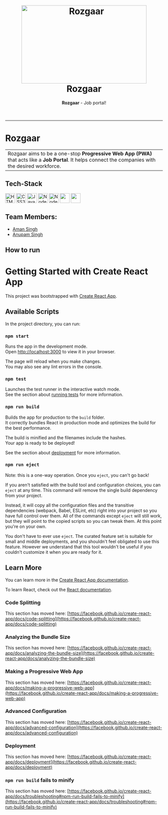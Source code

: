 <h1 align="center">
  <a href="https://github.com/aman-s-20/Rozgaar-Full">
    <img src="https://lh3.googleusercontent.com/njNb85g7YYDY2l2tOXtW2RI879x_VP10RZmM8Zt3lRY_b7h5XNpSk8YMrQS6NmbVfKSN13x2zW-rf1eJut6JLQAv__2HIgsBYAQzyAdDb2ERzlDJy5mlNl0VVr-35itoRjJ1BIIGJA=w2400" alt="Rozgaar" width="400" height="250">
  </a>
  <br>
  Rozgaar
</h1>

<div align="center">
   <strong>Rozgaar</strong> - Job portal! <br>
<br> <br>
</div>
<hr>

# Rozgaar

<table>
  <tr>
    <td>
      Rozgaar aims to be a one-stop <strong>Progressive Web App (PWA)</strong> that acts like a <strong>Job Portal</strong>. It helps connect the companies with the desired workforce.
  </td>
 </tr>
</table>


<!-- ## Resources 🔨

- [Rozgaar](https://Rozgaar.vercel.app/)

## Features :man_technologist:

#### Added
- The entire website is designed with accessibility at the forefront.
- We built a button that allows you to modify the size of the text. 
- Furthermore, we incorporated how to use contrast in the website, highlight links,an option to increase the cursor size, etc using the <strong>Userway</strong>     tool to make the website more accessible to differently abled persons based on their needs. 
- We made the website a progressive web app.
- Companies can register their job positions, and people with special needs can apply for those jobs.
- Companies can hire test candidates for accessibility testing of their products.
- Backend Connectivity using firebase.

#### Future Scope
- Expand our sphere of service for not only differently abled people, but also for acid attack victims, transgender people who unfortunately gets detached from the   main labor force because of the socio norms of our country.
- Voice Navigation, voice control and Google assistant
- Authentication using face ID login
- Add resume and disability certificate uploading for the user
- Payment Gateway Integration -->

## Tech-Stack
<a href="https://www.w3.org/TR/html5/" title="HTML5"><img src="https://github.com/get-icon/geticon/raw/master/icons/html-5.svg" alt="HTML5" width="31px" height="31px"></a>
<a href="https://www.w3.org/TR/CSS/" title="CSS3"><img src="https://github.com/get-icon/geticon/raw/master/icons/css-3.svg" alt="CSS3" width="31px" height="31px"></a>
<a href="https://developer.mozilla.org/en-US/docs/Web/JavaScript" title="JavaScript"><img src="https://github.com/get-icon/geticon/raw/master/icons/javascript.svg" alt="JavaScript" width="31px" height="31px"></a>
<a href="https://nodejs.org/en/" title="Node JS"><img src="https://w7.pngwing.com/pngs/780/57/png-transparent-node-js-javascript-database-mongodb-native-miscellaneous-text-trademark.png" alt="Node JS" width="31px" height="31px"></a>
<a href="https://nodemon.io/" title="Nodemon"><img src="https://iconape.com/wp-content/files/sk/82865/svg/nodemon.svg" alt="Nodemon" width="31px" height="31px"></a>
<a href="https://reactjs.org/" title="React"><img src="https://github.com/get-icon/geticon/raw/master/icons/react.svg" alt="" width="31px" height="31px"></a>
<a href="https://expressjs.com/" title="Express"><img src="https://github.com/get-icon/geticon/raw/master/icons/express.svg" alt="" width="31px" height="31px"></a>

## Team Members:
- [Aman Singh](https://github.com/aman-s-20)
- [Anupam Singh](https://github.com/anupam577)

<!-- ## Description 	:mag_right:
#### UI design:
- The UI is compatible according to the user's need.
- There are options to change the font-size, clickable link formatting, button contrast, text spacing etc as an accessibility button.

#### Backend Connecivity:
- Backend Connectivity using firebase is implemented.
- Jobs are displayed to the user according to their preferences. 
- Recruiters can add job details and it is stored in the backend. -->


## How to run

# Getting Started with Create React App

This project was bootstrapped with [Create React App](https://github.com/facebook/create-react-app).

## Available Scripts

In the project directory, you can run:

### `npm start`

Runs the app in the development mode.\
Open [http://localhost:3000](http://localhost:3000) to view it in your browser.

The page will reload when you make changes.\
You may also see any lint errors in the console.

### `npm test`

Launches the test runner in the interactive watch mode.\
See the section about [running tests](https://facebook.github.io/create-react-app/docs/running-tests) for more information.

### `npm run build`

Builds the app for production to the `build` folder.\
It correctly bundles React in production mode and optimizes the build for the best performance.

The build is minified and the filenames include the hashes.\
Your app is ready to be deployed!

See the section about [deployment](https://facebook.github.io/create-react-app/docs/deployment) for more information.

### `npm run eject`

Note: this is a one-way operation. Once you `eject`, you can't go back!

If you aren't satisfied with the build tool and configuration choices, you can `eject` at any time. This command will remove the single build dependency from your project.

Instead, it will copy all the configuration files and the transitive dependencies (webpack, Babel, ESLint, etc) right into your project so you have full control over them. All of the commands except `eject` will still work, but they will point to the copied scripts so you can tweak them. At this point you're on your own.

You don't have to ever use `eject`. The curated feature set is suitable for small and middle deployments, and you shouldn't feel obligated to use this feature. However we understand that this tool wouldn't be useful if you couldn't customize it when you are ready for it.

## Learn More

You can learn more in the [Create React App documentation](https://facebook.github.io/create-react-app/docs/getting-started).

To learn React, check out the [React documentation](https://reactjs.org/).

### Code Splitting

This section has moved here: [https://facebook.github.io/create-react-app/docs/code-splitting](https://facebook.github.io/create-react-app/docs/code-splitting)

### Analyzing the Bundle Size

This section has moved here: [https://facebook.github.io/create-react-app/docs/analyzing-the-bundle-size](https://facebook.github.io/create-react-app/docs/analyzing-the-bundle-size)

### Making a Progressive Web App

This section has moved here: [https://facebook.github.io/create-react-app/docs/making-a-progressive-web-app](https://facebook.github.io/create-react-app/docs/making-a-progressive-web-app)

### Advanced Configuration

This section has moved here: [https://facebook.github.io/create-react-app/docs/advanced-configuration](https://facebook.github.io/create-react-app/docs/advanced-configuration)

### Deployment

This section has moved here: [https://facebook.github.io/create-react-app/docs/deployment](https://facebook.github.io/create-react-app/docs/deployment)

### `npm run build` fails to minify

This section has moved here: [https://facebook.github.io/create-react-app/docs/troubleshooting#npm-run-build-fails-to-minify](https://facebook.github.io/create-react-app/docs/troubleshooting#npm-run-build-fails-to-minify)
#
